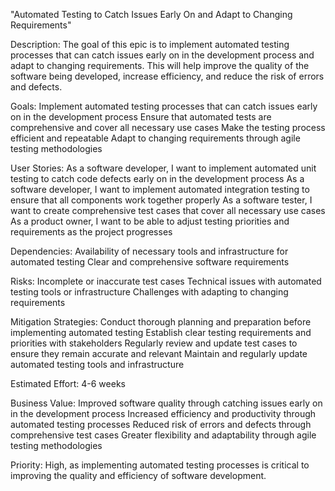 "Automated Testing to Catch Issues Early On and Adapt to Changing Requirements"

Description: The goal of this epic is to implement automated testing processes that can catch issues early on in the development process and adapt to changing requirements. This will help improve the quality of the software being developed, increase efficiency, and reduce the risk of errors and defects.

Goals:
Implement automated testing processes that can catch issues early on in the development process
Ensure that automated tests are comprehensive and cover all necessary use cases
Make the testing process efficient and repeatable
Adapt to changing requirements through agile testing methodologies

User Stories:
As a software developer, I want to implement automated unit testing to catch code defects early on in the development process
As a software developer, I want to implement automated integration testing to ensure that all components work together properly
As a software tester, I want to create comprehensive test cases that cover all necessary use cases
As a product owner, I want to be able to adjust testing priorities and requirements as the project progresses

Dependencies:
Availability of necessary tools and infrastructure for automated testing
Clear and comprehensive software requirements

Risks:
Incomplete or inaccurate test cases
Technical issues with automated testing tools or infrastructure
Challenges with adapting to changing requirements

Mitigation Strategies:
Conduct thorough planning and preparation before implementing automated testing
Establish clear testing requirements and priorities with stakeholders
Regularly review and update test cases to ensure they remain accurate and relevant
Maintain and regularly update automated testing tools and infrastructure

Estimated Effort: 4-6 weeks

Business Value:
Improved software quality through catching issues early on in the development process
Increased efficiency and productivity through automated testing processes
Reduced risk of errors and defects through comprehensive test cases
Greater flexibility and adaptability through agile testing methodologies

Priority: High, as implementing automated testing processes is critical to improving the quality and efficiency of software development.